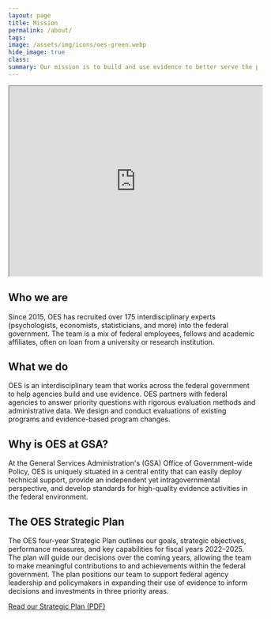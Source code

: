 ```yaml
---
layout: page
title: Mission
permalink: /about/
tags: 
image: /assets/img/icons/oes-green.webp
hide_image: true
class:
summary: Our mission is to build and use evidence to better serve the public.
---
```

<div class="videoWrapper">
<iframe src="https://www.youtube.com/embed/T_Vk4gwCs58" width="512" height="384" title="U.S. General Services Administration Office of Evaluation Sciences Promotional Video"></iframe>
</div>

## Who we are
 
Since 2015, OES has recruited over 175 interdisciplinary experts (psychologists, economists, statisticians, and more) into the federal government. The team is a mix of federal employees, fellows and academic affiliates, often on loan from a university or research institution.

## What we do

OES is an interdisciplinary team that works across the federal government to help agencies build and use evidence. OES partners with federal agencies to answer priority questions with rigorous evaluation methods and administrative data. We design and conduct evaluations of existing programs and evidence-based program changes.

## Why is OES at GSA?

At the General Services Administration's (GSA) Office of Government-wide Policy, OES is uniquely situated in a central entity that can easily deploy technical support, provide an independent yet intragovernmental perspective, and develop standards for high-quality evidence activities in the federal environment.

## The OES Strategic Plan

The OES four-year Strategic Plan outlines our goals, strategic objectives, performance measures, and key capabilities for fiscal years 2022–2025. The plan will guide our decisions over the coming years, allowing the team to make meaningful contributions to and achievements within the federal government. The plan positions our team to support federal agency leadership and policymakers in expanding their use of evidence to inform decisions and investments in three priority areas.

<a class="usa-button" href="{{site.baseurl}}/assets/files/OES-Strategic-Plan-FY22-25.pdf" target="_blank">Read our Strategic Plan (PDF)</a>
